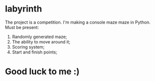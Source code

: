# labyrinth

The project is a competition. I'm making a console maze maze in Python. Must be present:
1. Randomly generated maze;
2. The ability to move around it;
3. Scoring system;
4. Start and finish points;

# Good luck to me :)
